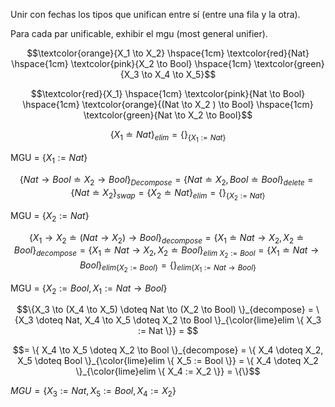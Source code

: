 Unir con fechas los tipos que unifican entre sí (entre una fila y la otra). 

Para cada par unificable, exhibir el
mgu (most general unifier).

```math
\textcolor{orange}{X_1 \to X_2} \hspace{1cm} 
\textcolor{red}{Nat} \hspace{1cm} \textcolor{pink}{X_2 \to Bool} \hspace{1cm} 
\textcolor{green}{X_3 \to X_4 \to X_5}
```

```math
\textcolor{red}{X_1} \hspace{1cm} \textcolor{pink}{Nat \to Bool} \hspace{1cm} 
\textcolor{orange}{(Nat \to X_2 ) \to Bool} \hspace{1cm} 
\textcolor{green}{Nat \to X_2 \to Bool}
```

```math
\{X_1 \doteq Nat\}_{elim} = \{\}_{ \{X_1 := Nat \}}
```
$\text{MGU = } \{ X_1 := Nat \}$


```math
\{Nat \to Bool \doteq X_2 \to Bool\}_{Decompose} = \{Nat \doteq X_2, Bool \doteq Bool\}_{delete} = \{Nat \doteq X_2\}_{swap} = \{X_2 \doteq Nat\}_{elim} = \{\}_{ \{ X_2 := Nat\} }
```

$\text{MGU = } \{ X_2 := Nat \}$

```math
\{X_1 \to X_2 \doteq (Nat \to X_2 ) \to Bool \}_{decompose} = \{X_1 \doteq Nat \to X_2,  X_2 \doteq Bool \}_{decompose} = \{X_1 \doteq Nat \to X_2,  X_2 \doteq Bool \}_{elim\ X_2 := Bool} = \{X_1 \doteq Nat \to Bool \}_{elim \{X_2 := Bool \}} = \{\}_{elim \{X_1 := Nat \to Bool\}}
```

$\text{MGU = } \{X_2 := Bool, X_1 := Nat \to Bool \}$


```math
\{X_3 \to (X_4 \to X_5) \doteq Nat \to (X_2 \to Bool) \}_{decompose} = 
\{X_3 \doteq Nat, X_4 \to X_5 \doteq X_2 \to Bool \}_{\color{lime}elim \{ X_3 := Nat \}} = 
```

```math
= \{ X_4 \to X_5 \doteq X_2 \to Bool  \}_{decompose} = \{ X_4 \doteq X_2, X_5 \doteq Bool  \}_{\color{lime}elim \{ X_5 := Bool \}} = \{ X_4 \doteq X_2 \}_{\color{lime}elim \{ X_4 := X_2 \}} = \{\}
```

$MGU = \{ X_3 := Nat, X_5 := Bool, X_4 := X_2 \}$

